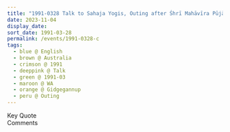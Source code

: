 ```yaml
---
title: "1991-0328 Talk to Sahaja Yogis, Outing after Śhrī Mahāvīra Pūjā, Gidgegannup (40 kms NE of Perth), Darling Ranges, WA, Australia"
date: 2023-11-04
display_date: 
sort_date: 1991-03-28
permalink: /events/1991-0328-c
tags:
  - blue @ English
  - brown @ Australia
  - crimson @ 1991
  - deeppink @ Talk
  - green @ 1991-03
  - maroon @ WA
  - orange @ Gidgegannup
  - peru @ Outing
---
```


<wave-list>
  <list-title color="green" width="75">Key Quote</list-title>
  <list-item color="BlanchedAlmond"  width="200"></list-item>
  <list-item color="Lavender"></list-item>
  <list-item color="BlanchedAlmond"></list-item>
</wave-list>

<br>

<wave-list>
  <list-title color="green" width="75">Comments</list-title>
  <list-item color="BlanchedAlmond"  width="200"></list-item>
  <list-item color="Lavender"></list-item>
  <list-item color="BlanchedAlmond"></list-item>
</wave-list>